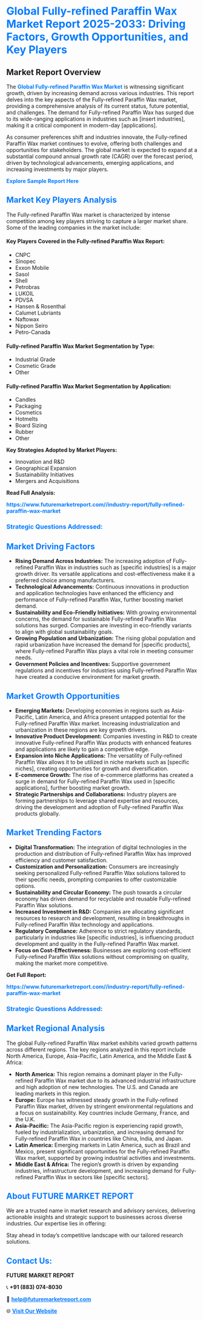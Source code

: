 <h1 style="color: #007BFF;">Global Fully-refined Paraffin Wax Market Report 2025-2033: Driving Factors, Growth Opportunities, and Key Players</h1>

<section id="overview">
<h2>Market Report Overview</h2>
<p>The <a href="https://www.futuremarketreport.com//industry-report/fully-refined-paraffin-wax-market" style="color: #007BFF; text-decoration: none;"><strong>Global Fully-refined Paraffin Wax Market</strong></a> is witnessing significant growth, driven by increasing demand across various industries. This report delves into the key aspects of the Fully-refined Paraffin Wax market, providing a comprehensive analysis of its current status, future potential, and challenges. The demand for Fully-refined Paraffin Wax has surged due to its wide-ranging applications in industries such as [insert industries], making it a critical component in modern-day [applications].</p>
<p>As consumer preferences shift and industries innovate, the Fully-refined Paraffin Wax market continues to evolve, offering both challenges and opportunities for stakeholders. The global market is expected to expand at a substantial compound annual growth rate (CAGR) over the forecast period, driven by technological advancements, emerging applications, and increasing investments by major players.</p>
</section>

<section id="overview">
<p><a href="https://www.futuremarketreport.com//request-sample/reportId=90060" style="color: #007BFF; text-decoration: none;"><strong>Explore Sample Report Here</strong></a></p>
</section>

<section id="key-players">
<h2 style="color: #007BFF;">Market Key Players Analysis</h2>
<p>The Fully-refined Paraffin Wax market is characterized by intense competition among key players striving to capture a larger market share. Some of the leading companies in the market include:</p>
<h4>Key Players Covered in the Fully-refined Paraffin Wax Report:</h4>
<ul><li>CNPC</li><li>Sinopec</li><li>Exxon Mobile</li><li>Sasol</li><li>Shell</li><li>Petrobras</li><li>LUKOIL</li><li>PDVSA</li><li>Hansen &amp; Rosenthal</li><li>Calumet Lubriants</li><li>Naftowax</li><li>Nippon Seiro</li><li>Petro-Canada</li></ul>
<h4>Fully-refined Paraffin Wax Market Segmentation by Type:</h4>
<ul><li>Industrial Grade</li><li>Cosmetic Grade</li><li>Other</li></ul>

<h4>Fully-refined Paraffin Wax Market Segmentation by Application:</h4>
<ul><li>Candles</li><li>Packaging</li><li>Cosmetics</li><li>Hotmelts</li><li>Board Sizing</li><li>Rubber</li><li>Other</li></ul>
<p><strong>Key Strategies Adopted by Market Players:</strong></p>
<ul>
<li>Innovation and R&D</li>
<li>Geographical Expansion</li>
<li>Sustainability Initiatives</li>
<li>Mergers and Acquisitions</li>
</ul>
</section>

<section>
<p><strong>Read Full Analysis: </strong></p><a href="https://www.futuremarketreport.com//industry-report/fully-refined-paraffin-wax-market" style="color: #007BFF; text-decoration: none;"><strong>https://www.futuremarketreport.com//industry-report/fully-refined-paraffin-wax-market</strong></a>
<h3 style="color: #007BFF;">Strategic Questions Addressed:</h3>
</section>

<section id="driving-factors">
<h2 style="color: #007BFF;">Market Driving Factors</h2>
<ul>
<li><strong>Rising Demand Across Industries:</strong> The increasing adoption of Fully-refined Paraffin Wax in industries such as [specific industries] is a major growth driver. Its versatile applications and cost-effectiveness make it a preferred choice among manufacturers.</li>
<li><strong>Technological Advancements:</strong> Continuous innovations in production and application technologies have enhanced the efficiency and performance of Fully-refined Paraffin Wax, further boosting market demand.</li>
<li><strong>Sustainability and Eco-Friendly Initiatives:</strong> With growing environmental concerns, the demand for sustainable Fully-refined Paraffin Wax solutions has surged. Companies are investing in eco-friendly variants to align with global sustainability goals.</li>
<li><strong>Growing Population and Urbanization:</strong> The rising global population and rapid urbanization have increased the demand for [specific products], where Fully-refined Paraffin Wax plays a vital role in meeting consumer needs.</li>
<li><strong>Government Policies and Incentives:</strong> Supportive government regulations and incentives for industries using Fully-refined Paraffin Wax have created a conducive environment for market growth.</li>
</ul>
</section>

<section id="growth-opportunities">
<h2 style="color: #007BFF;">Market Growth Opportunities</h2>
<ul>
<li><strong>Emerging Markets:</strong> Developing economies in regions such as Asia-Pacific, Latin America, and Africa present untapped potential for the Fully-refined Paraffin Wax market. Increasing industrialization and urbanization in these regions are key growth drivers.</li>
<li><strong>Innovative Product Development:</strong> Companies investing in R&D to create innovative Fully-refined Paraffin Wax products with enhanced features and applications are likely to gain a competitive edge.</li>
<li><strong>Expansion into Niche Applications:</strong> The versatility of Fully-refined Paraffin Wax allows it to be utilized in niche markets such as [specific niches], creating opportunities for growth and diversification.</li>
<li><strong>E-commerce Growth:</strong> The rise of e-commerce platforms has created a surge in demand for Fully-refined Paraffin Wax used in [specific applications], further boosting market growth.</li>
<li><strong>Strategic Partnerships and Collaborations:</strong> Industry players are forming partnerships to leverage shared expertise and resources, driving the development and adoption of Fully-refined Paraffin Wax products globally.</li>
</ul>
</section>

<section id="trending-factors">
<h2 style="color: #007BFF;">Market Trending Factors</h2>
<ul>
<li><strong>Digital Transformation:</strong> The integration of digital technologies in the production and distribution of Fully-refined Paraffin Wax has improved efficiency and customer satisfaction.</li>
<li><strong>Customization and Personalization:</strong> Consumers are increasingly seeking personalized Fully-refined Paraffin Wax solutions tailored to their specific needs, prompting companies to offer customizable options.</li>
<li><strong>Sustainability and Circular Economy:</strong> The push towards a circular economy has driven demand for recyclable and reusable Fully-refined Paraffin Wax solutions.</li>
<li><strong>Increased Investment in R&D:</strong> Companies are allocating significant resources to research and development, resulting in breakthroughs in Fully-refined Paraffin Wax technology and applications.</li>
<li><strong>Regulatory Compliance:</strong> Adherence to strict regulatory standards, particularly in industries like [specific industries], is influencing product development and quality in the Fully-refined Paraffin Wax market.</li>
<li><strong>Focus on Cost-Effectiveness:</strong> Businesses are exploring cost-efficient Fully-refined Paraffin Wax solutions without compromising on quality, making the market more competitive.</li>
</ul>
</section>

<section>
<p><strong>Get Full Report: </strong></p><a href="https://www.futuremarketreport.com//industry-report/fully-refined-paraffin-wax-market" style="color: #007BFF; text-decoration: none;"><strong>https://www.futuremarketreport.com//industry-report/fully-refined-paraffin-wax-market</strong></a>
<h3 style="color: #007BFF;">Strategic Questions Addressed:</h3>
</section>


<section id="regional-analysis">
<h2 style="color: #007BFF;">Market Regional Analysis</h2>
<p>The global Fully-refined Paraffin Wax market exhibits varied growth patterns across different regions. The key regions analyzed in this report include North America, Europe, Asia-Pacific, Latin America, and the Middle East & Africa:</p>
<ul>
<li><strong>North America:</strong> This region remains a dominant player in the Fully-refined Paraffin Wax market due to its advanced industrial infrastructure and high adoption of new technologies. The U.S. and Canada are leading markets in this region.</li>
<li><strong>Europe:</strong> Europe has witnessed steady growth in the Fully-refined Paraffin Wax market, driven by stringent environmental regulations and a focus on sustainability. Key countries include Germany, France, and the U.K.</li>
<li><strong>Asia-Pacific:</strong> The Asia-Pacific region is experiencing rapid growth, fueled by industrialization, urbanization, and increasing demand for Fully-refined Paraffin Wax in countries like China, India, and Japan.</li>
<li><strong>Latin America:</strong> Emerging markets in Latin America, such as Brazil and Mexico, present significant opportunities for the Fully-refined Paraffin Wax market, supported by growing industrial activities and investments.</li>
<li><strong>Middle East & Africa:</strong> The region’s growth is driven by expanding industries, infrastructure development, and increasing demand for Fully-refined Paraffin Wax in sectors like [specific sectors].</li>
</ul>
</section>

<footer>
<h2 style="color: #007BFF;">About FUTURE MARKET REPORT</h2>
<p>We are a trusted name in market research and advisory services, delivering actionable insights and strategic support to businesses across diverse industries. Our expertise lies in offering:</p>

<p>Stay ahead in today’s competitive landscape with our tailored research solutions.</p>

<h2 style="color: #007BFF;">Contact Us:</h2>
<p><strong>FUTURE MARKET REPORT</strong></p>
<p>📞 <strong>+91 (883) 074-8030</strong></p>
<p>📧 <strong><a href="mailto:help@futuremarketreport.com" style="color: #007BFF;">help@futuremarketreport.com</a></strong></p>
<p>🌐 <strong><a href="https://www.futuremarketreport.com/" style="color: #007BFF;">Visit Our Website</a></strong></p>
</footer>